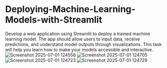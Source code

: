 # Deploying-Machine-Learning-Models-with-Streamlit
Develop a web application using Streamlit to deploy a trained machine learning model. The app should allow users to input data, receive predictions, and understand model outputs through visualizations. This task will help you learn how to make your models accessible and interactive.
![Screenshot 2025-07-01 124556](https://github.com/user-attachments/assets/0f279711-118a-41f4-9aeb-3874fa484b8a)
![Screenshot 2025-07-01 124705](https://github.com/user-attachments/assets/43e97354-3a43-4041-ae7a-3b51b10bde0d)
![Screenshot 2025-07-01 124723](https://github.com/user-attachments/assets/d49de13d-6d9e-4a7b-8b8d-b053e9e75d7f)
![Screenshot 2025-07-01 124729](https://github.com/user-attachments/assets/691fa192-1a52-4714-8684-90be2d5f9cff)
